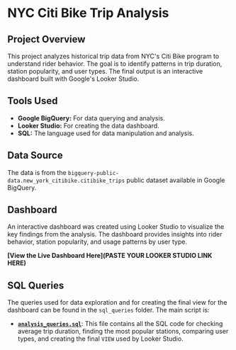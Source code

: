 # NYC Citi Bike Trip Analysis

## Project Overview
This project analyzes historical trip data from NYC's Citi Bike program to understand rider behavior. The goal is to identify patterns in trip duration, station popularity, and user types. The final output is an interactive dashboard built with Google's Looker Studio.

## Tools Used
- **Google BigQuery:** For data querying and analysis.
- **Looker Studio:** For creating the data dashboard.
- **SQL:** The language used for data manipulation and analysis.

## Data Source
The data is from the `bigquery-public-data.new_york_citibike.citibike_trips` public dataset available in Google BigQuery.

## Dashboard
An interactive dashboard was created using Looker Studio to visualize the key findings from the analysis. The dashboard provides insights into rider behavior, station popularity, and usage patterns by user type.

**[View the Live Dashboard Here](PASTE YOUR LOOKER STUDIO LINK HERE)**



## SQL Queries
The queries used for data exploration and for creating the final view for the dashboard can be found in the `sql_queries` folder. The main script is:

* **[`analysis_queries.sql`](sql_queries/analysis_queries.sql)**: This file contains all the SQL code for checking average trip duration, finding the most popular stations, comparing user types, and creating the final `VIEW` used by Looker Studio.

